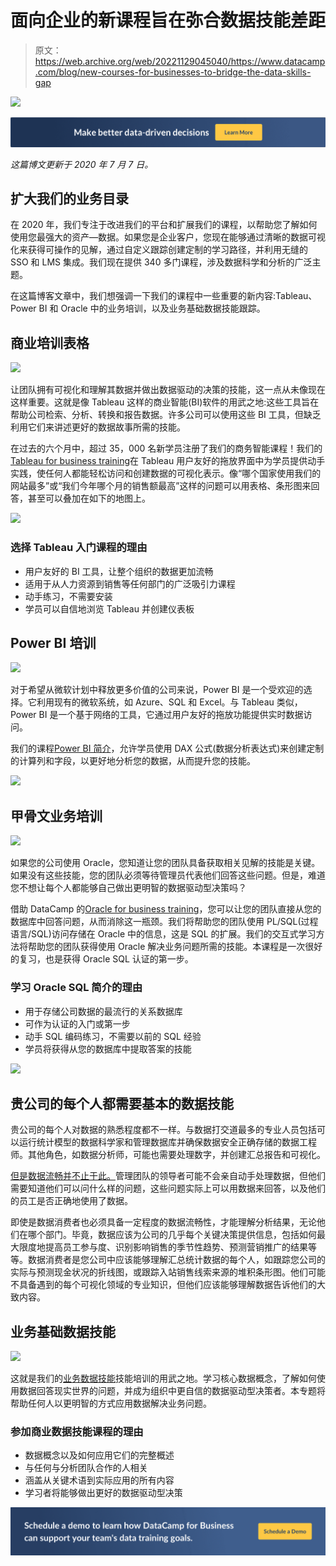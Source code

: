 # 面向企业的新课程旨在弥合数据技能差距

> 原文：<https://web.archive.org/web/20221129045040/https://www.datacamp.com/blog/new-courses-for-businesses-to-bridge-the-data-skills-gap>

![](img/334037640b488e4af9760741f1e27f9c.png)

![](img/61ca25d82325f437a256303f2c9aef71.png)

*这篇博文更新于 2020 年 7 月 7 日。*

## 扩大我们的业务目录

在 2020 年，我们专注于改进我们的平台和扩展我们的课程，以帮助您了解如何使用您最强大的资产—数据。如果您是企业客户，您现在能够通过清晰的数据可视化来获得可操作的见解，通过自定义跟踪创建定制的学习路径，并利用无缝的 SSO 和 LMS 集成。我们现在提供 340 多门课程，涉及数据科学和分析的广泛主题。

在这篇博客文章中，我们想强调一下我们的课程中一些重要的新内容:Tableau、Power BI 和 Oracle 中的业务培训，以及业务基础数据技能跟踪。

## 商业培训表格

[![](img/d512afb36c2c3fbb76b72fe8132a0129.png)](https://web.archive.org/web/20220703050009/https://www.datacamp.com/courses/introduction-to-tableau)

让团队拥有可视化和理解其数据并做出数据驱动的决策的技能，这一点从未像现在这样重要。这就是像 Tableau 这样的商业智能(BI)软件的用武之地:这些工具旨在帮助公司检索、分析、转换和报告数据。许多公司可以使用这些 BI 工具，但缺乏利用它们来讲述更好的数据故事所需的技能。

在过去的六个月中，超过 35，000 名新学员注册了我们的商务智能课程！我们的[Tableau for business training](https://web.archive.org/web/20220703050009/https://www.datacamp.com/discover/tableau-for-business)在 Tableau 用户友好的拖放界面中为学员提供动手实践，使任何人都能轻松访问和创建数据的可视化表示。像“哪个国家使用我们的网站最多”或“我们今年哪个月的销售额最高”这样的问题可以用表格、条形图来回答，甚至可以叠加在如下的地图上。

[![](img/d3fc81676f9171f82a736522ee1c1d57.png)](https://web.archive.org/web/20220703050009/https://www.datacamp.com/discover/tableau-for-business)

### 选择 Tableau 入门课程的理由

*   用户友好的 BI 工具，让整个组织的数据更加流畅
*   适用于从人力资源到销售等任何部门的广泛吸引力课程
*   动手练习，不需要安装
*   学员可以自信地浏览 Tableau 并创建仪表板

## Power BI 培训

[![](img/2951c562c5f6364534127006ee6e375b.png)](https://web.archive.org/web/20220703050009/http://datacamp.com/courses/introduction-to-power-bi)

对于希望从微软计划中释放更多价值的公司来说，Power BI 是一个受欢迎的选择。它利用现有的微软系统，如 Azure、SQL 和 Excel。与 Tableau 类似，Power BI 是一个基于网络的工具，它通过用户友好的拖放功能提供实时数据访问。

我们的课程[Power BI 简介](https://web.archive.org/web/20220703050009/http://datacamp.com/courses/introduction-to-power-bi)，允许学员使用 DAX 公式(数据分析表达式)来创建定制的计算列和字段，以更好地分析您的数据，从而提升您的技能。

[![](img/d89d7f85410391d31f8f4ae9541799b8.png)](https://web.archive.org/web/20220703050009/http://datacamp.com/courses/introduction-to-power-bi)

## 甲骨文业务培训

[![](img/db6960ceedd60fbe1d2e0a9ef6e62dc2.png)](https://web.archive.org/web/20220703050009/https://www.datacamp.com/courses/introduction-to-oracle-sql)

如果您的公司使用 Oracle，您知道让您的团队具备获取相关见解的技能是关键。如果没有这些技能，您的团队必须等待管理员代表他们回答这些问题。但是，难道您不想让每个人都能够自己做出更明智的数据驱动型决策吗？

借助 DataCamp 的[Oracle for business training](https://web.archive.org/web/20220703050009/https://www.datacamp.com/discover/oracle-sql-for-business)，您可以让您的团队直接从您的数据库中回答问题，从而消除这一瓶颈。我们将帮助您的团队使用 PL/SQL(过程语言/SQL)访问存储在 Oracle 中的信息，这是 SQL 的扩展。我们的交互式学习方法将帮助您的团队获得使用 Oracle 解决业务问题所需的技能。本课程是一次很好的复习，也是获得 Oracle SQL 认证的第一步。

### 学习 Oracle SQL 简介的理由

*   用于存储公司数据的最流行的关系数据库
*   可作为认证的入门或第一步
*   动手 SQL 编码练习，不需要以前的 SQL 经验
*   学员将获得从您的数据库中提取答案的技能

[![](img/27e1765b62427d77c801126407b4f3d8.png)](https://web.archive.org/web/20220703050009/https://www.datacamp.com/discover/oracle-sql-for-business)

## 贵公司的每个人都需要基本的数据技能

贵公司的每个人对数据的熟悉程度都不一样。与数据打交道最多的专业人员包括可以运行统计模型的数据科学家和管理数据库并确保数据安全正确存储的数据工程师。其他角色，如数据分析师，可能也需要处理数字，并创建汇总报告和可视化。

[但是数据流畅并不止于此。](https://web.archive.org/web/20220703050009/https://www.datacamp.com/resources/whitepapers/democratizing-data-science-in-your-organization)管理团队的领导者可能不会亲自动手处理数据，但他们需要知道他们可以问什么样的问题，这些问题实际上可以用数据来回答，以及他们的员工是否正确地使用了数据。

即使是数据消费者也必须具备一定程度的数据流畅性，才能理解分析结果，无论他们在哪个部门。毕竟，数据应该为公司的几乎每个关键决策提供信息，包括如何最大限度地提高员工参与度、识别影响销售的季节性趋势、预测营销推广的结果等等。数据消费者是您公司中应该能够理解汇总统计数据的每个人，如跟踪您公司的实际与预测现金状况的折线图，或跟踪入站销售线索来源的堆积条形图。他们可能不具备遇到的每个可视化领域的专业知识，但他们应该能够理解数据告诉他们的大致内容。

## 业务基础数据技能

[![](img/2d7ce6c4b3e14039ba718f3c5bc93811.png)](https://web.archive.org/web/20220703050009/https://www.datacamp.com/tracks/foundational-data-skills-for-business-leaders)

这就是我们的[业务数据技能](https://web.archive.org/web/20220703050009/https://www.datacamp.com/tracks/foundational-data-skills-for-business-leaders)技能培训的用武之地。学习核心数据概念，了解如何使用数据回答现实世界的问题，并成为组织中更自信的数据驱动型决策者。本专题将帮助任何人以更明智的方式应用数据解决业务问题。

### 参加商业数据技能课程的理由

*   数据概念以及如何应用它们的完整概述
*   与任何与分析团队合作的人相关
*   涵盖从关键术语到实际应用的所有内容
*   学习者将能够做出更好的数据驱动型决策

[![](img/66acef144e69b731e1a316e0c3bafed5.png)](https://web.archive.org/web/20220703050009/https://www.datacamp.com/business/demo)